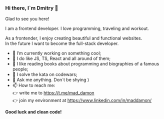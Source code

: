 ### Hi there, I`m Dmitry 👋  

Glad to see you here!  
  
I am a frontend developer. I love programming, traveling and workout.  
  
As a frontender, I enjoy creating beautiful and functional websites.  
In the future I want to become the full-stack developer.
  
<!--In this <a href="https://dnwd843.github.io/portfolio/" target="_blank" rel="noopener noreferrer">portfolio</a> you can see my works. -->  

- 🔭 I’m currently working on something cool;
- 🌱 I do like JS, TS, React and all around of them;
- :open_book: I like reading books about programming and biographies of a famous people;
- :exploding_head: I solve the kata on codewars;
- 💬 Ask me anything. Don`t be shying )
- 📫 How to reach me:  
  :point_right: write me to https://t.me/mad_damon  
  :point_right: join my environment at https://www.linkedin.com/in/maddamon/
    
    

**Good luck and clean code!**
<!--
**DNWD843/DNWD843** is a ✨ _special_ ✨ repository because its `README.md` (this file) appears on your GitHub profile.

Here are some ideas to get you started:

- 🔭 I’m currently working on ...
- 🌱 I’m currently learning ...
- 👯 I’m looking to collaborate on ...
- 🤔 I’m looking for help with ...
- 💬 Ask me about ...
- 📫 How to reach me: ...
- 😄 Pronouns: ...
- ⚡ Fun fact: ...
-->
